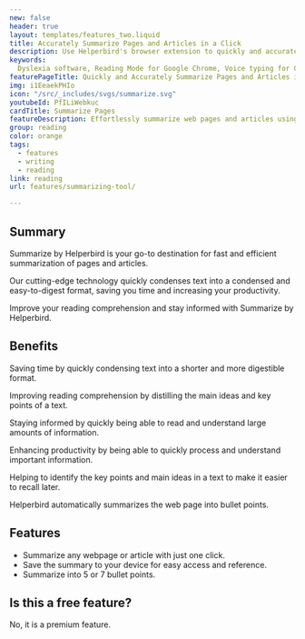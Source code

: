 ```yaml
---
new: false
header: true
layout: templates/features_two.liquid
title: Accurately Summarize Pages and Articles in a Click
description: Use Helperbird's browser extension to quickly and accurately summarize web pages and articles into bullet points. Simplify your research, personal use, or business tasks with Helperbird's efficient summarization tool.
keywords:
  Dyslexia software, Reading Mode for Google Chrome, Voice typing for Chrome, Text to speech for Chrome, text reader, Immersive Reader, dyslexia fonts, accessibility software, dyslexia software, Helperbird for Edge, Helperbird for Firefox, Helperbird for Chrome, Opendyslexic for Chrome, OpenDyslexic
featurePageTitle: Quickly and Accurately Summarize Pages and Articles in a Click
img: i1EeaekPHIo
icon: "/src/_includes/svgs/summarize.svg"
youtubeId: PfILiWebkuc
cardTitle: Summarize Pages
featureDescription: Effortlessly summarize web pages and articles using Helperbird's browser extension. With our Auto-Summary feature, you'll get key information distilled into easy-to-read bullet points, simplifying your research and reading tasks.
group: reading
color: orange
tags:
  - features
  - writing
  - reading
link: reading
url: features/summarizing-tool/

---
```


## Summary
Summarize by Helperbird  is your go-to destination for fast and efficient summarization of pages and articles. 

Our cutting-edge technology quickly condenses text into a condensed and easy-to-digest format, saving you time and increasing your productivity. 

Improve your reading comprehension and stay informed with Summarize by Helperbird.

## Benefits


Saving time by quickly condensing text into a shorter and more digestible format.

Improving reading comprehension by distilling the main ideas and key points of a text.

Staying informed by quickly being able to read and understand large amounts of information.

Enhancing productivity by being able to quickly process and understand important information.

Helping to identify the key points and main ideas in a text to make it easier to recall later.

Helperbird automatically summarizes the web page into bullet points.


## Features
- Summarize any webpage or article with just one click.
- Save the summary to your device for easy access and reference.
- Summarize into 5 or 7 bullet points.


## Is this a free feature?
No, it is a premium feature.























